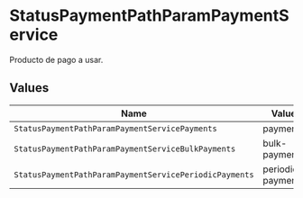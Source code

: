 # StatusPaymentPathParamPaymentService

Producto de pago a usar.


## Values

| Name                                                   | Value                                                  |
| ------------------------------------------------------ | ------------------------------------------------------ |
| `StatusPaymentPathParamPaymentServicePayments`         | payments                                               |
| `StatusPaymentPathParamPaymentServiceBulkPayments`     | bulk-payments                                          |
| `StatusPaymentPathParamPaymentServicePeriodicPayments` | periodic-payments                                      |